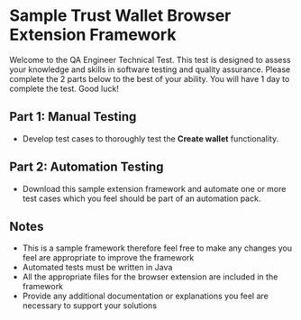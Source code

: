 # Sample Trust Wallet Browser Extension Framework

Welcome to the QA Engineer Technical Test. This test is designed to assess your knowledge and skills in software testing and quality assurance. Please complete the 2 parts below to the best of your ability. You will have 1 day to complete the test. Good luck!

## Part 1: Manual Testing
- Develop test cases to thoroughly test the **Create wallet** functionality.

## Part 2: Automation Testing
- Download this sample extension framework and automate one or more test cases which you feel should be part of an automation pack.

## Notes
- This is a sample framework therefore feel free to make any changes you feel are appropriate to improve the framework
- Automated tests must be written in Java
- All the appropriate files for the browser extension are included in the framework
- Provide any additional documentation or explanations you feel are necessary to support your solutions
